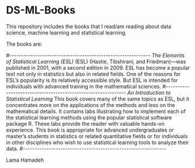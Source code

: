 # DS-ML-Books

This repository includes the books that I read/am reading about data science, machine learning and statistical learning.

The books are:

#------------------------------------------------------------
*The Elements of Statistical Learning (ESL)*
(ESL) (Hastie, Tibshirani, and Friedman)—was published in 2001, with a second edition in 2009. ESL has become a popular text not only in statistics but also in related fields. One of the reasons for ESL’s popularity is its relatively accessible style. But ESL is intended for individuals with advanced training in the mathematical sciences.
#-------------------------------------------------------------
*An Introduction to Statistical Learning*
This book covers many of the same topics as ESL, but it concentrates more on the applications of the methods and less on the mathematical details. It contains labs illustrating how to implement each of the statistical learning methods using the popular statistical software package R. These labs provide the reader with valuable hands-on experience. This book is appropriate for advanced undergraduates or master’s students in statistics or related quantitative fields or for individuals in other disciplines who wish to use statistical learning tools to analyze their data.
#-------------------------------------------------------------






















Lama Hamadeh
